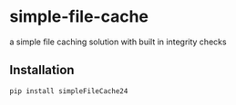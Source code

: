 # simple-file-cache
 a simple file caching solution with built in integrity checks

## Installation
```bash
pip install simpleFileCache24
```